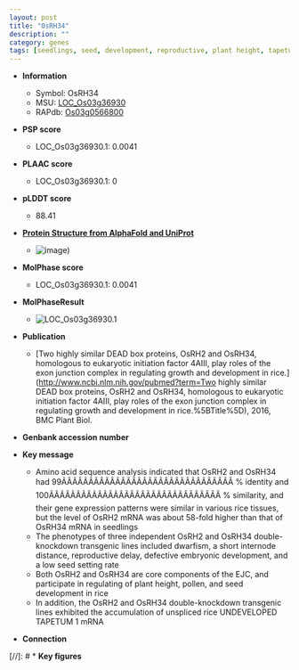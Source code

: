 ```yaml
---
layout: post
title: "OsRH34"
description: ""
category: genes
tags: [seedlings, seed, development, reproductive, plant height, tapetum, seed development]
---
```


* **Information**  
    + Symbol: OsRH34  
    + MSU: [LOC_Os03g36930](http://rice.plantbiology.msu.edu/cgi-bin/ORF_infopage.cgi?orf=LOC_Os03g36930)  
    + RAPdb: [Os03g0566800](http://rapdb.dna.affrc.go.jp/viewer/gbrowse_details/irgsp1?name=Os03g0566800)  

* **PSP score**  
    + LOC_Os03g36930.1: 0.0041 

* **PLAAC score**  
    + LOC_Os03g36930.1: 0 

* **pLDDT score**
    + 88.41

* **[Protein Structure from AlphaFold and UniProt](https://www.uniprot.org/uniprotkb/Q10I26/entry#structure)**
    + ![image](https://ricepsp.github.io/images/Q1/AF-Q10I26-F1.png))

* **MolPhase score**
    + LOC_Os03g36930.1: 0.0041

* **MolPhaseResult**
    + ![LOC_Os03g36930.1](https://ricepsp.github.io/pictures/LOC_Os03g/LOC_Os03g36930.1.png)

* **Publication**  
    + [Two highly similar DEAD box proteins, OsRH2 and OsRH34, homologous to eukaryotic initiation factor 4AIII, play roles of the exon junction complex in regulating growth and development in rice.](http://www.ncbi.nlm.nih.gov/pubmed?term=Two highly similar DEAD box proteins, OsRH2 and OsRH34, homologous to eukaryotic initiation factor 4AIII, play roles of the exon junction complex in regulating growth and development in rice.%5BTitle%5D), 2016, BMC Plant Biol.

* **Genbank accession number**  

* **Key message**  
    + Amino acid sequence analysis indicated that OsRH2 and OsRH34 had 99ÃÂÃÂÃÂÃÂÃÂÃÂÃÂÃÂÃÂÃÂÃÂÃÂÃÂÃÂÃÂÃÂ % identity and 100ÃÂÃÂÃÂÃÂÃÂÃÂÃÂÃÂÃÂÃÂÃÂÃÂÃÂÃÂÃÂÃÂ % similarity, and their gene expression patterns were similar in various rice tissues, but the level of OsRH2 mRNA was about 58-fold higher than that of OsRH34 mRNA in seedlings
    + The phenotypes of three independent OsRH2 and OsRH34 double-knockdown transgenic lines included dwarfism, a short internode distance, reproductive delay, defective embryonic development, and a low seed setting rate
    + Both OsRH2 and OsRH34 are core components of the EJC, and participate in regulating of plant height, pollen, and seed development in rice
    + In addition, the OsRH2 and OsRH34 double-knockdown transgenic lines exhibited the accumulation of unspliced rice UNDEVELOPED TAPETUM 1 mRNA

* **Connection**  

[//]: # * **Key figures**  



